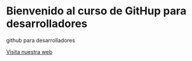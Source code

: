 # Bienvenido al curso de GitHup para desarrolladores

github para desarrolladores

[Visita nuestra web](http://www.grupoanton.es )
